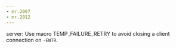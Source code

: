 ```yaml
---
- mr.2007
- mr.2012
---
```

server: Use macro TEMP_FAILURE_RETRY to avoid closing a client connection on
`-ENTR`.
